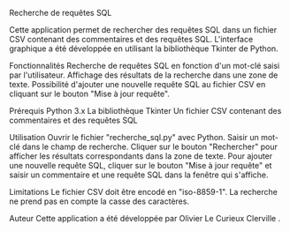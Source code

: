 Recherche de requêtes SQL

Cette application permet de rechercher des requêtes SQL dans un fichier CSV contenant des commentaires et des requêtes SQL.
L'interface graphique a été développée en utilisant la bibliothèque Tkinter de Python.

Fonctionnalités
Recherche de requêtes SQL en fonction d'un mot-clé saisi par l'utilisateur.
Affichage des résultats de la recherche dans une zone de texte.
Possibilité d'ajouter une nouvelle requête SQL au fichier CSV en cliquant sur le bouton "Mise à jour requête".

Prérequis
Python 3.x
La bibliothèque Tkinter
Un fichier CSV contenant des commentaires et des requêtes SQL

Utilisation
Ouvrir le fichier "recherche_sql.py" avec Python.
Saisir un mot-clé dans le champ de recherche.
Cliquer sur le bouton "Rechercher" pour afficher les résultats correspondants dans la zone de texte.
Pour ajouter une nouvelle requête SQL, cliquer sur le bouton "Mise à jour requête" et saisir un commentaire et une requête SQL dans la fenêtre qui s'affiche.

Limitations
Le fichier CSV doit être encodé en "iso-8859-1".
La recherche ne prend pas en compte la casse des caractères.

Auteur
Cette application a été développée par Olivier Le Curieux Clerville .
